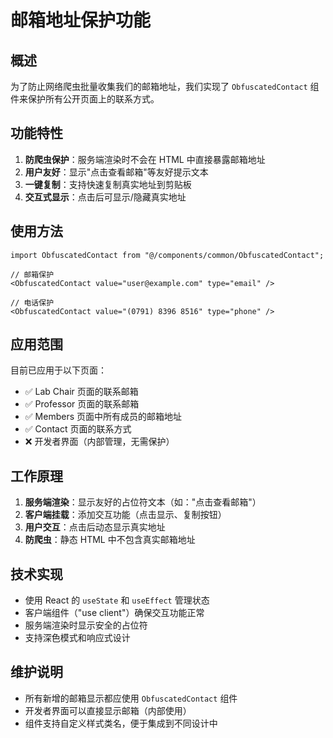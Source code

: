# 邮箱地址保护功能

## 概述

为了防止网络爬虫批量收集我们的邮箱地址，我们实现了 `ObfuscatedContact` 组件来保护所有公开页面上的联系方式。

## 功能特性

1. **防爬虫保护**：服务端渲染时不会在 HTML 中直接暴露邮箱地址
2. **用户友好**：显示"点击查看邮箱"等友好提示文本
3. **一键复制**：支持快速复制真实地址到剪贴板
4. **交互式显示**：点击后可显示/隐藏真实地址

## 使用方法

```tsx
import ObfuscatedContact from "@/components/common/ObfuscatedContact";

// 邮箱保护
<ObfuscatedContact value="user@example.com" type="email" />

// 电话保护
<ObfuscatedContact value="(0791) 8396 8516" type="phone" />
```

## 应用范围

目前已应用于以下页面：

- ✅ Lab Chair 页面的联系邮箱
- ✅ Professor 页面的联系邮箱  
- ✅ Members 页面中所有成员的邮箱地址
- ✅ Contact 页面的联系方式
- ❌ 开发者界面（内部管理，无需保护）

## 工作原理

1. **服务端渲染**：显示友好的占位符文本（如："点击查看邮箱"）
2. **客户端挂载**：添加交互功能（点击显示、复制按钮）
3. **用户交互**：点击后动态显示真实地址
4. **防爬虫**：静态 HTML 中不包含真实邮箱地址

## 技术实现

- 使用 React 的 `useState` 和 `useEffect` 管理状态
- 客户端组件（"use client"）确保交互功能正常
- 服务端渲染时显示安全的占位符
- 支持深色模式和响应式设计

## 维护说明

- 所有新增的邮箱显示都应使用 `ObfuscatedContact` 组件
- 开发者界面可以直接显示邮箱（内部使用）
- 组件支持自定义样式类名，便于集成到不同设计中
